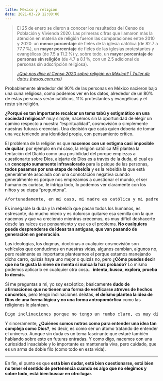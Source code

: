 ```yaml
---
title: México y religión
date: 2021-03-29 12:00:00
---
```

<blockquote>
   <p>
      El 25 de enero se dieron a conocer los resultados del Censo de Población y Vivienda 2020. Las primeras cifras que llamaron más la atención en materia de religión fueron las comparaciones entre 2010 y 2020: un <strong>menor porcentaje</strong> de fieles de la iglesia católica (de 82.7 a 77.7 %), un <strong>mayor porcentaje</strong> de fieles de las iglesias protestantes y evangélicas (de 7.5 a 11.2 %) y, sobre todo, un <strong>mayor porcentaje de personas sin religión</strong> (de 4.7 a 8.1 %, con un 2.5 adicional de personas sin adscripción religiosa).
   </p>
   <cite><a href="https://datos.nexos.com.mx/que-nos-dice-el-censo-2020-sobre-religion-en-mexico/" target="_blank" rel="noopener noreferrer nofollow">¿Qué nos dice el Censo 2020 sobre religión en México? | Taller de datos (nexos.com.mx)</a></cite>
</blockquote>

<p>Probablemente alrededor del 90% de las personas en México nacieron bajo una cuna religiosa, como podemos ver en los datos, alrededor de un 80% de estas personas serán católicos, 11% protestantes y evangélicas y el resto sin religión.</p>

<p><strong>¿Porqué es tan importante recalcar un tema tabú y estigmático en una sociedad religiosa?</strong> muy simple, nacemos sin la oportunidad de elegir un camino respecto a nuestra “espiritualidad”, cosmovisión o simplemente nuestras futuras creencias. Una decisión que cada quien debería de tomar una vez teniendo una identidad propia, con pensamiento crítico.</p>

<p>El problema de la religión es que <strong>nacemos con un estigma casi imposible de quitar</strong>, por ejemplo en mi caso, la religión católica ME plantea la tentación del Diablo como una posibilidad del porque empiezas a cuestionarte sobre Dios, alejarte de Dios es a través de la duda, el cual es un <strong>concepto sumamente infravalorado</strong> para la psique de las personas, <strong>todos pasamos por una etapa de rebeldía</strong> y es la rebeldía la que está generalmente asociada con una connotación negativa cuando generalmente es porque nos empezamos a cuestionar el mundo, el ser humano es curioso, le intriga todo, lo podemos ver claramente con los niños y su etapa “preguntona”.</p>

<pre>Afortunadamente, en mi caso, mi madre es católica y mi padre es ateo, crecí con una educación católica pero me permití el dudar, el cuestionar y reflexionar si eso era lo que yo quería para mi.</pre>

<p>Es innegable la duda y la rebeldía que pasan todos los humanos, es estresante, da mucho miedo y es doloroso quitarse esa semilla con la que nacemos y que va creciendo mientras crecemos, es muy difícil deshacerte desde las raíces ese pensamiento y ese es el problema. <strong>No cualquiera puede desprenderse de ideas tan antiguas, que van pasando de generación en generación.</strong></p>

<p>Las ideologías, los dogmas, doctrinas o cualquier cosmovisión son vehículos que conducimos en nuestras vidas, algunos cambian, algunos no, pero realmente es importante plantearnos el porque estamos manejando dicho carro, quizás haya uno mejor o quizás no, pero <strong>¿Cómo puedes decir que no te gusta la nieve de menta si nunca la haz probado?</strong> Lo mismo podemos aplicarlo en cualquier otra cosa… <strong>intenta, busca, explora, prueba lo demás.</strong></p>

<p>Si me preguntas a mi, yo soy escéptico; básicamente <strong>dudo de afirmaciones que no tienen una forma de verificarse atreves de hechos concretos</strong>, pero tengo inclinaciones deístas, <strong>el deísmo plantea la idea de Dios de una forma lógica y no una forma antropomórfica</strong> como las religiones lo plantean.</p>

<pre>Digo inclinaciones porque no tengo un rumbo claro, es muy difícil aprobar o refutar la idea de Dios.</pre>

<p>Y sinceramente, <strong>¿Quiénes somos notros como para entender una idea tan compleja como Dios?</strong>, es decir, es como ser un átomo tratando de entender el universo. Aunque sin duda es un tema fascinante que estaré también hablando sobre esto en futuras entradas. Y como digo, nacemos con una curiosidad insaciable y lo importante es mantenerla viva, pero cuidado, que es un arma de doble filo (como todo en esta vida).</p>

<hr>

<p class="lead">En fin, el punto es que <strong>está bien dudar, está bien cuestionarse, está bien no tener el sentido de pertenencia cuando es algo que no elegimos y sobre todo, está bien buscar en otro lugar.</strong></p>